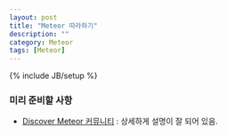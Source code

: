 ```yaml
---
layout: post
title: "Meteor 따라하기"
description: ""
category: Meteor
tags: [Meteor]
---
```

{% include JB/setup %}

### 미리 준비할 사항

* [Discover Meteor 커뮤니티](http://kr.discovermeteor.com/) : 상세하게 설명이 잘 되어 있음.